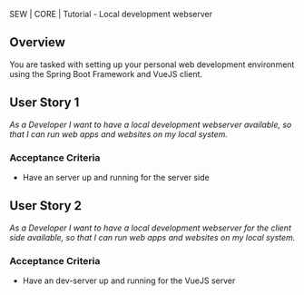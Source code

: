 SEW | CORE | Tutorial - Local development webserver

## Overview
You are tasked with setting up your personal web development environment using the Spring Boot Framework and VueJS client. 

## User Story 1
*As a Developer I want to have a local development webserver available, so that I can run web apps and websites on my local system.*

### Acceptance Criteria
- Have an server up and running for the server side

## User Story 2
*As a Developer I want to have a local development webserver for the client side available, so that I can run web apps and websites on my local system.*

### Acceptance Criteria
- Have an dev-server up and running for the VueJS server 

